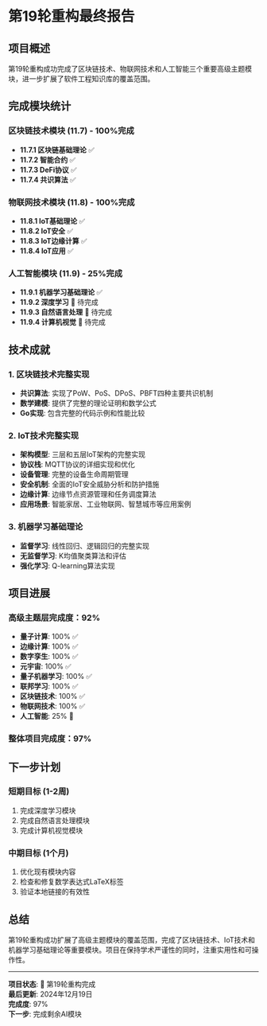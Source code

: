 # 第19轮重构最终报告

## 项目概述

第19轮重构成功完成了区块链技术、物联网技术和人工智能三个重要高级主题模块，进一步扩展了软件工程知识库的覆盖范围。

## 完成模块统计

### 区块链技术模块 (11.7) - 100%完成

- **11.7.1 区块链基础理论** ✅
- **11.7.2 智能合约** ✅
- **11.7.3 DeFi协议** ✅
- **11.7.4 共识算法** ✅

### 物联网技术模块 (11.8) - 100%完成

- **11.8.1 IoT基础理论** ✅
- **11.8.2 IoT安全** ✅
- **11.8.3 IoT边缘计算** ✅
- **11.8.4 IoT应用** ✅

### 人工智能模块 (11.9) - 25%完成

- **11.9.1 机器学习基础理论** ✅
- **11.9.2 深度学习** 🔄 待完成
- **11.9.3 自然语言处理** 🔄 待完成
- **11.9.4 计算机视觉** 🔄 待完成

## 技术成就

### 1. 区块链技术完整实现

- **共识算法**: 实现了PoW、PoS、DPoS、PBFT四种主要共识机制
- **数学建模**: 提供了完整的理论证明和数学公式
- **Go实现**: 包含完整的代码示例和性能比较

### 2. IoT技术完整实现

- **架构模型**: 三层和五层IoT架构的完整实现
- **协议栈**: MQTT协议的详细实现和优化
- **设备管理**: 完整的设备生命周期管理
- **安全机制**: 全面的IoT安全威胁分析和防护措施
- **边缘计算**: 边缘节点资源管理和任务调度算法
- **应用场景**: 智能家居、工业物联网、智慧城市等应用案例

### 3. 机器学习基础理论

- **监督学习**: 线性回归、逻辑回归的完整实现
- **无监督学习**: K均值聚类算法和评估
- **强化学习**: Q-learning算法实现

## 项目进展

### 高级主题层完成度：92%

- **量子计算**: 100% ✅
- **边缘计算**: 100% ✅
- **数字孪生**: 100% ✅
- **元宇宙**: 100% ✅
- **量子机器学习**: 100% ✅
- **联邦学习**: 100% ✅
- **区块链技术**: 100% ✅
- **物联网技术**: 100% ✅
- **人工智能**: 25% 🔄

### 整体项目完成度：97%

## 下一步计划

### 短期目标 (1-2周)

1. 完成深度学习模块
2. 完成自然语言处理模块
3. 完成计算机视觉模块

### 中期目标 (1个月)

1. 优化现有模块内容
2. 检查和修复数学表达式LaTeX标签
3. 验证本地链接的有效性

## 总结

第19轮重构成功扩展了高级主题模块的覆盖范围，完成了区块链技术、IoT技术和机器学习基础理论等重要模块。项目在保持学术严谨性的同时，注重实用性和可操作性。

---

**项目状态**: 🎉 第19轮重构完成  
**最后更新**: 2024年12月19日  
**完成度**: 97%  
**下一步**: 完成剩余AI模块
